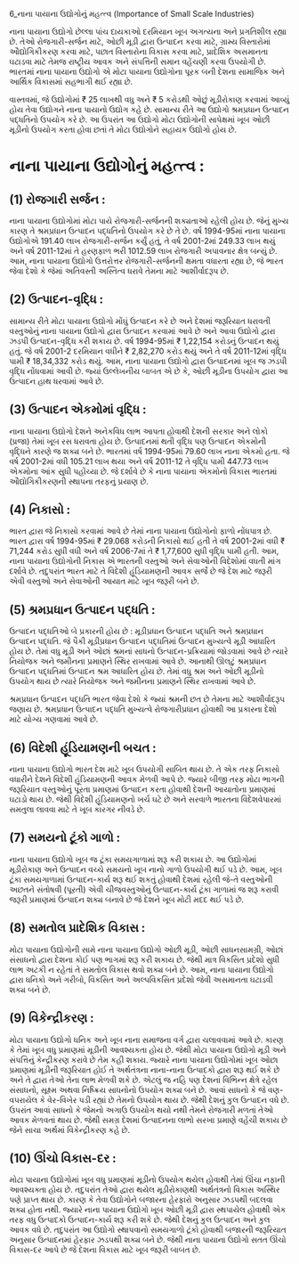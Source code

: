 6_નાના પાયાના ઉદ્યોગોનું મહત્ત્વ
(Importance of Small Scale Industries)

નાના પાયાના ઉદ્યોગો છેલ્લા પાંચ દાયકાઓ દરમિયાન ખૂબ અગત્યના અને પ્રગતિશીલ રહ્યા છે. તેઓ રોજગારી-સર્જન માટે, ઓછી મૂડી દ્વારા ઉત્પાદન કરવા માટે, ગ્રામ્ય વિસ્તારોમાં ઔદ્યોગિકીકરણ કરવા માટે, પછાત વિસ્તારોના વિકાસ કરવા માટે, પ્રાદેશિક અસમાનતા ઘટાડવા માટે તેમજ રાષ્ટ્રીય આવક અને સંપત્તિની સમાન વહેંચણી કરવા ઉપયોગી છે. ભારતમાં નાના પાયાના ઉદ્યોગો એ મોટા પાયાના ઉદ્યોગોના પૂરક બની દેશના સામાજિક અને આર્થિક વિકાસમાં સહભાગી થઈ રહ્યા છે.

વાસ્તવમાં, જે ઉદ્યોગોમાં ₹ 25 લાખથી વધુ અને ₹ 5 કરોડથી ઓછું મૂડીરોકાણ કરવામાં આવ્યું હોય તેવા ઉદ્યોગને નાના પાયાનો ઉદ્યોગ કહે છે. સામાન્ય રીતે આ ઉદ્યોગો શ્રમપ્રધાન ઉત્પાદન પદ્ધતિનો ઉપયોગ કરે છે. આ ઉપરાંત આ ઉદ્યોગો મોટા ઉદ્યોગોની સાપેક્ષમાં ખૂબ ઓછી મૂડીનો ઉપયોગ કરતા હોવા છતાં તે મોટા ઉદ્યોગોને સહાયક ઉદ્યોગો હોય છે.

# નાના પાયાના ઉદ્યોગોનું મહત્ત્વ :

## (1) રોજગારી સર્જન :
નાના પાયાના ઉદ્યોગોમાં મોટા પાયે રોજગારી-સર્જનની શક્યતાઓ રહેલી હોય છે. જેનું મુખ્ય કારણ તે શ્રમપ્રધાન ઉત્પાદન પદ્ધતિનો ઉપયોગ કરે છે તે છે. વર્ષ 1994-95માં નાના પાયાના ઉદ્યોગોએ 191.40 લાખ રોજગારી-સર્જન કર્યું હતું, તે વર્ષ 2001-2માં 249.33 લાખ થયું અને વર્ષ 2011-12માં તે હરણફાળ ભરી 1012.59 લાખ રોજગારી અપાવનાર ક્ષેત્ર બન્યું છે. આમ, નાના પાયાના ઉદ્યોગો ઉત્તરોત્તર રોજગારી-સર્જનની ક્ષમતા વધારતા રહ્યા છે, જે ભારત જેવા દેશો કે જેમાં અતિવસ્તી અસ્તિત્વ ધરાવે તેમના માટે આશીર્વાદરૂપ છે.

## (2) ઉત્પાદન-વૃદ્ધિ :
સામાન્ય રીતે મોટા પાયાના ઉદ્યોગો મોંઘું ઉત્પાદન કરે છે અને દેશમાં જરૂરિયાત ધરાવતી વસ્તુઓનું નાના પાયાના ઉદ્યોગો દ્વારા ઉત્પાદન કરવામાં આવે છે અને આવા ઉદ્યોગો દ્વારા ઝડપી ઉત્પાદન-વૃદ્ધિ કરી શકાય છે. વર્ષ 1994-95માં ₹ 1,22,154 કરોડનું ઉત્પાદન થયું હતું. જે વર્ષ 2001-2 દરમિયાન વધીને ₹ 2,82,270 કરોડ થયું અને તે વર્ષ 2011-12માં વૃદ્ધિ પામી ₹ 18,34,332 કરોડ થયું. આમ, નાના પાયાના ઉદ્યોગો દ્વારા ઉત્પાદનમાં ખૂબ જ ઝડપી વૃદ્ધિ નોંધવામાં આવી છે. જ્યાં ઉલ્લેખનીય બાબત એ છે કે, ઓછી મૂડીના ઉપયોગ દ્વારા આ ઉત્પાદન હાથ ધરવામાં આવે છે.

## (3) ઉત્પાદન એકમોમાં વૃદ્ધિ :
નાના પાયાના ઉદ્યોગો દેશને અનેકવિધ લાભ આપતા હોવાથી દેશની સરકાર અને લોકો (પ્રજા) તેમાં ખૂબ રસ ધરાવતા હોય છે. ઉત્પાદનમાં થતી વૃદ્ધિ પણ ઉત્પાદન એકમોની વૃદ્ધિને કારણે જ શક્ય બને છે. ભારતમાં વર્ષ 1994-95માં 79.60 લાખ નાના એકમો હતા. જે વર્ષ 2001-2માં વધી 105.21 લાખ થયા અને વર્ષ 2011-12 તે વૃદ્ધિ પામી 447.73 લાખ એકમોના આંક સુધી પહોંચ્યા છે. જે દર્શાવે છે કે નાના પાયાના એકમોનો વિકાસ ભારતમાં ઔદ્યોગિકીકરણની સ્થાપના તરફનું પ્રયાણ છે.

## (4) નિકાસો :
ભારત દ્વારા જે નિકાસો કરવામાં આવે છે તેમાં નાના પાયાના ઉદ્યોગોનો ફાળો નોંધપાત્ર છે. ભારત દ્વારા વર્ષ 1994-95માં ₹ 29.068 કરોડની નિકાસો થઈ હતી તે વર્ષ 2001-2માં વધી ₹ 71,244 કરોડ સુધી વધી અને વર્ષ 2006-7માં તે ₹ 1,77,600 સુધી વૃદ્ધિ પામી હતી. આમ, નાના પાયાના ઉદ્યોગોની નિકાસ એ ભારતની વસ્તુઓ અને સેવાઓની વિદેશોમાં વધતી માંગ દર્શાવે છે. તદુપરાંત ભારત માટે તે વિદેશી હૂંડિયામણની આવક સર્જે છે જે દેશ માટે જરૂરી એવી વસ્તુઓ અને સેવાઓની આયાત માટે ખૂબ જરૂરી બને છે.

## (5) શ્રમપ્રધાન ઉત્પાદન પદ્ધતિ :
ઉત્પાદન પદ્ધતિઓ બે પ્રકારની હોય છે : મૂડીપ્રધાન ઉત્પાદન પદ્ધતિ અને શ્રમપ્રધાન ઉત્પાદન પદ્ધતિ. જે પૈકી મૂડીપ્રધાન ઉત્પાદન પદ્ધતિમાં ઉત્પાદન મુખ્યત્વે મૂડી આધારિત હોય છે. તેમાં વધુ મૂડી અને ઓછાં શ્રમનાં સાધનો ઉત્પાદન-પ્રક્રિયામાં જોડવામાં આવે છે ત્યારે નિયોજક અને જમીનના પ્રમાણને સ્થિર રાખવામાં આવે છે. આનાથી ઊલટું શ્રમપ્રધાન ઉત્પાદન પદ્ધતિમાં ઉત્પાદન શ્રમ આધારિત હોય છે. તેમાં વધુ શ્રમ અને ઓછી મૂડીનો ઉપયોગ થાય છે ત્યારે નિયોજક અને જમીનના પ્રમાણને સ્થિર રાખવામાં આવે છે.

શ્રમપ્રધાન ઉત્પાદન પદ્ધતિ ભારત જેવા દેશો કે જ્યાં શ્રમની છત છે તેમના માટે આશીર્વાદરૂપ જણાય છે. શ્રમપ્રધાન ઉત્પાદન પદ્ધતિ મુખ્યત્વે રોજગારીપ્રધાન હોવાથી આ પ્રકારના દેશો માટે યોગ્ય ગણવામાં આવે છે.

## (6) વિદેશી હૂંડિયામણની બચત :
નાના પાયાના ઉદ્યોગો ભારત દેશ માટે ખૂબ ઉપયોગી સાબિત થાય છે. તે એક તરફ નિકાસો વધારીને દેશને વિદેશી હૂંડિયામણની આવક મેળવી આપે છે. જ્યારે બીજી તરફ મોટા ભાગની જરૂરિયાત વસ્તુઓનું પૂરતા પ્રમાણમાં ઉત્પાદન કરતા હોવાથી દેશની આયાતોના પ્રમાણમાં ઘટાડો થાય છે. જેથી વિદેશી હૂંડિયામણનો ખર્ચ ઘટે છે અને સરવાળે ભારતના વિદેશવેપારમાં સમતુલા લાવવા માટે તે ખૂબ કારગર નીવડે છે.

## (7) સમયનો ટૂંકો ગાળો :
નાના પાયાના ઉદ્યોગો ખૂબ જ ટૂંકા સમયગાળામાં શરૂ કરી શકાય છે. આ ઉદ્યોગોમાં મૂડીરોકાણ અને ઉત્પાદન વચ્ચે સમયનો ખૂબ નાનો ગાળો ઉપયોગી થઈ પડે છે. આમ, ખૂબ ટૂંકા સમયગાળામાં ઉત્પાદન-કાર્ય શરૂ થઈ શકતું હોવાથી દેશમાં રહેલી જે-તે વસ્તુઓની અછતને સંતોષવી (પૂરતી) એવી ચીજવસ્તુઓનું ઉત્પાદન-કાર્ય ટૂંકા ગાળામાં જ શરૂ કરાવી જરૂરી પ્રમાણમાં ઉત્પાદન શક્ય બનાવે છે જે દેશને ખૂબ મોટી મદદ થઈ પડે છે.

## (8) સમતોલ પ્રાદેશિક વિકાસ :
મોટા પાયાના ઉદ્યોગોની સામે નાના પાયાના ઉદ્યોગો ઓછી મૂડી, ઓછી સાધનસામગ્રી, ઓછાં સંસાધનો દ્વારા દેશના કોઈ પણ ભાગમાં શરૂ કરી શકાય છે. જેથી માત્ર વિકસિત પ્રદેશો સુધી લાભ અટકી ન રહેતાં તે સમતોલ વિકાસ થવો શક્ય બને છે. આમ, નાના પાયાના ઉદ્યોગો દ્વારા ધનિકો અને ગરીબો, વિકસિત અને અલ્પવિકસિત પ્રદેશો જેવી અસમાનતા ઘટાડવી શક્ય બને છે.

## (9) વિકેન્દ્રીકરણ :
મોટા પાયાના ઉદ્યોગો ધનિક અને ખૂબ નાના સમાજના વર્ગ દ્વારા ચલાવવામાં આવે છે. કારણ કે તેમાં ખૂબ વધુ પ્રમાણમાં મૂડીની આવશ્યકતા હોય છે. જેથી મોટા પાયાના ઉદ્યોગો મૂડી અને સંપત્તિનું કેન્દ્રીકરણ કરાવે છે તેમ કહી શકાય. જ્યારે નાના પાયાના ઉદ્યોગોમાં ખૂબ ઓછા પ્રમાણમાં મૂડીની જરૂરિયાત હોઈ તે અર્થતંત્રના નાના-નાના ઉત્પાદકો દ્વારા શરૂ થઈ શકે છે અને તે દ્વારા તેઓ તેના લાભ મેળવી શકે છે. એટલું જ નહિ પણ દેશનાં વિભિન્ન ક્ષેત્રે રહેલ સંસાધનો, સૂક્ષ્મ અથવા નિષ્ક્રિય સાધનોનો ઉપયોગ શક્ય બને છે. આવાં સાધનો કે જે વણ-વપરાયેલ કે વેર-વિખેર પડી રહ્યાં છે તેમનો ઉપયોગ થાય છે. જેથી દેશનું કુલ ઉત્પાદન વધે છે. ઉપરાંત આવાં સાધનો કે જેમનો અગાઉ ઉપયોગ થયો નથી તેમને રોજગારી મળતાં તેઓ આવક મેળવતાં થાય છે. જેથી સમગ્ર દેશમાં ઉત્પાદનના લાભો સરખા પ્રમાણે વહેંચી શકાય છે જેને સાચા અર્થમાં વિકેન્દ્રીકરણ કહે છે.

## (10) ઊંચો વિકાસ-દર :
મોટા પાયાના ઉદ્યોગોમાં ખૂબ વધુ પ્રમાણમાં મૂડીનો ઉપયોગ થયેલ હોવાથી તેમાં ઊંચા નફાની આવશ્યક્તા હોય છે. તદુપરાંત તેઓ દ્વારા થયેલ મૂડીરોકાણથી અર્થતંત્રનો વિકાસ અસ્થિર પણે પ્રાપ્ત થાય છે. કારણ કે તેવા ઉદ્યોગોને બજારના હેરફારો અનુસાર ઝડપથી બદલવા શક્ય હોતા નથી. જ્યારે નાના પાયાના ઉદ્યોગો ખૂબ ઓછી મૂડી દ્વારા સ્થપાયેલ હોવાથી એક તરફ વધુ ઉત્પાદકો ઉત્પાદન-કાર્ય શરૂ કરી શકે છે. જેથી દેશનું કુલ ઉત્પાદન અને કુલ આવક વધે છે. તદુપરાંત આ ઉદ્યોગો સ્થાપવાનો સમયગાળો ટૂંકો હોવાથી બજારની જરૂરિયાત અનુસાર ઉત્પાદનમાં હેરફાર ઝડપથી શક્ય બને છે. જેથી નાના પાયાના ઉદ્યોગો સતત ઊંચો વિકાસ-દર આપે છે જે દેશના વિકાસ માટે ખૂબ જરૂરી બાબત છે.

